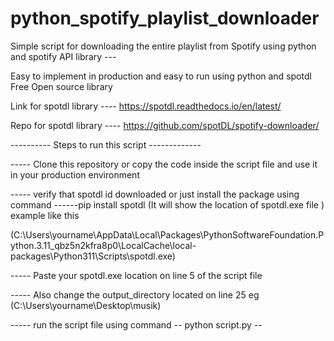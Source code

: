 # python_spotify_playlist_downloader



Simple script for downloading the entire playlist  from  Spotify  using python and spotify API library ---

Easy to implement in production and easy to run  using python and spotdl Free Open source library 

Link for spotdl library ----  https://spotdl.readthedocs.io/en/latest/  

Repo for spotdl library ----  https://github.com/spotDL/spotify-downloader/




----------  Steps to run this script  -------------


-----  Clone this repository  or copy the code inside the script file and use it in your production environment 


-----  verify that spotdl id downloaded or just install the package using    command ------pip install spotdl  (It will show the location of spotdl.exe file )  example like this 

(C:\Users\yourname\AppData\Local\Packages\PythonSoftwareFoundation.Python.3.11_qbz5n2kfra8p0\LocalCache\local-packages\Python311\Scripts\spotdl.exe)


-----  Paste your spotdl.exe location on line 5 of the script file 


----- Also change the output_directory   located on line 25   eg (C:\Users\yourname\Desktop\musik)


----- run the script file using  command -- python script.py --

 

